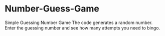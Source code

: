 # Number-Guess-Game
Simple Guessing Number Game
The code generates a random number.
Enter the guessing number and see how many attempts you need to bingo.
